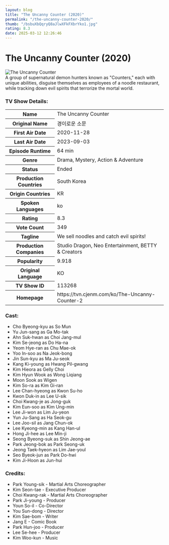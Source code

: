 ```yaml
---
layout: blog
title: "The Uncanny Counter (2020)"
permalink: "/the-uncanny-counter-2020/"
thumb: "/bsbuXbQqryQ8aJlwXFkFXbrYko1.jpg"
rating: 8.3
date: 2025-03-12 12:26:46
---
```

<h1 class="title">The Uncanny Counter (2020)</h1><div class="poster"><img src="{{ site.imglink }}/bsbuXbQqryQ8aJlwXFkFXbrYko1.jpg" class="img-fluid my-3" alt="The Uncanny Counter"/></div><div class="plot">A group of supernatural demon hunters known as "Counters," each with unique abilities, disguise themselves as employees of a noodle restaurant, while tracking down evil spirits that terrorize the mortal world.</div><h3>TV Show Details:</h3><table class="table table-bordered details"><tr><th>Name</th><td>The Uncanny Counter</td></tr><tr><th>Original Name</th><td>경이로운 소문</td></tr><tr><th>First Air Date</th><td>2020-11-28</td></tr><tr><th>Last Air Date</th><td>2023-09-03</td></tr><tr><th>Episode Runtime</th><td>64 min</td></tr><tr><th>Genre</th><td>Drama, Mystery, Action & Adventure</td></tr><tr><th>Status</th><td>Ended</td></tr><tr><th>Production Countries</th><td>South Korea</td></tr><tr><th>Origin Countries</th><td>KR</td></tr><tr><th>Spoken Languages</th><td>ko</td></tr><tr><th>Rating</th><td>8.3</td></tr><tr><th>Vote Count</th><td>349</td></tr><tr><th>Tagline</th><td>We sell noodles and catch evil spirits!</td></tr><tr><th>Production Companies</th><td>Studio Dragon, Neo Entertainment, BETTY & Creators</td></tr><tr><th>Popularity</th><td>9.918</td></tr><tr><th>Original Language</th><td>KO</td></tr><tr><th>TV Show ID</th><td>113268</td></tr><tr><th>Homepage</th><td>https://tvn.cjenm.com/ko/The-Uncanny-Counter-2</td></tr></table><h3>Cast:</h3><ul class="list-group cast"><li>Cho Byeong-kyu as So Mun</li><li>Yu Jun-sang as Ga Mo-tak</li><li>Ahn Suk-hwan as Choi Jang-mul</li><li>Kim Se-jeong as Do Ha-na</li><li>Yeom Hye-ran as Chu Mae-ok</li><li>Yoo In-soo as Na Jeok-bong</li><li>Jin Sun-kyu as Ma Ju-seok</li><li>Kang Ki-young as Hwang Pil-gwang</li><li>Kim Hieora as Gelly Choi</li><li>Kim Hyun Wook as Wong Liqiang</li><li>Moon Sook as Wigen</li><li>Kim So-ra as Kim Gi-ran</li><li>Lee Chan-hyeong as Kwon Su-ho</li><li>Kwon Duk-in as Lee U-sik</li><li>Choi Kwang-je as Jong-guk</li><li>Kim Eun-soo as Kim Ung-min</li><li>Lee Ji-won as Lim Ju-yeon</li><li>Yun Ju-Sang as Ha Seok-gu</li><li>Lee Joo-sil as Jang Chun-ok</li><li>Lee Kyeong-min as Kang Han-ul</li><li>Hong Ji-hee as Lee Min-ji</li><li>Seong Byeong-suk as Shin Jeong-ae</li><li>Park Jeong-bok as Park Seong-uk</li><li>Jeong Taek-hyeon as Lim Jae-youl</li><li>Seo Byeok-jun as Park Do-hwi</li><li>Kim Ji-Hoon as Jun-hui</li></ul><h3>Credits:</h3><ul class="list-group crew"><li>Park Young-sik - Martial Arts Choreographer</li><li>Kim Seon-tae - Executive Producer</li><li>Choi Kwang-rak - Martial Arts Choreographer</li><li>Park Ji-young - Producer</li><li>Youn So-il - Co-Director</li><li>You Sun-dong - Director</li><li>Kim Sae-bom - Writer</li><li>Jang E - Comic Book</li><li>Park Hun-joo - Producer</li><li>Lee Se-hee - Producer</li><li>Kim Woo-kun - Music</li></ul>